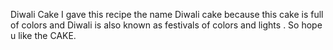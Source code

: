 Diwali Cake 
 I gave this recipe the name Diwali cake because this cake is full of colors and Diwali is also known as festivals of colors and lights .
 So hope u like the CAKE. 